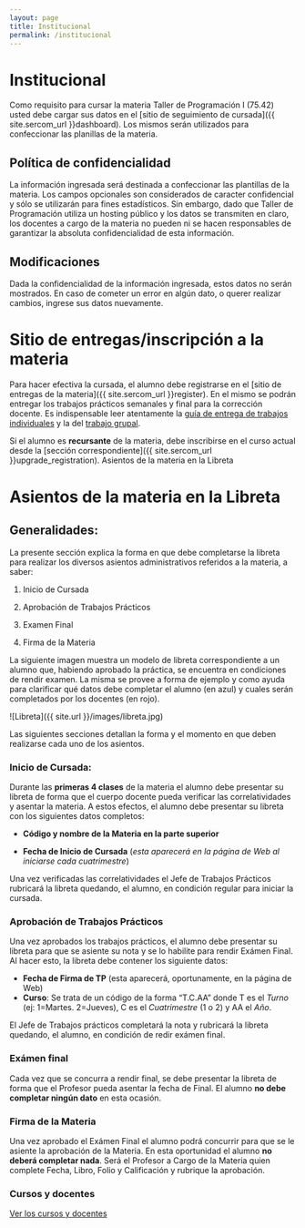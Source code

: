 ```yaml
---
layout: page
title: Institucional
permalink: /institucional
---
```

# Institucional

Como requisito para cursar la materia Taller de Programación I (75.42) usted debe cargar sus datos en el [sitio de seguimiento de cursada]({{ site.sercom_url }}dashboard). Los mismos serán utilizados para confeccionar las planillas de la materia.


## Política de confidencialidad

La información ingresada será destinada a confeccionar las plantillas de la materia. Los campos opcionales son considerados de caracter confidencial y sólo se utilizarán para fines estadísticos. Sin embargo, dado que Taller de Programación utiliza un hosting público y los datos se transmiten en claro, los docentes a cargo de la materia no pueden ni se hacen responsables de garantizar la absoluta confidencialidad de esta información.


## Modificaciones

Dada la confidencialidad de la información ingresada, estos datos no serán mostrados. En caso de cometer un error en algún dato, o querer realizar cambios, ingrese sus datos nuevamente.


# Sitio de entregas/inscripción a la materia

Para hacer efectiva la cursada, el alumno debe registrarse en el [sitio de entregas de la materia]({{ site.sercom_url }}register). En el mismo se podrán entregar los trabajos prácticos semanales y final para la corrección docente. Es indispensable leer atentamente la <a href="/guia-entregas-tp-individual" target="_self">guía de entrega de trabajos individuales</a> y la del <a href="/guia-entregas-tp-final" target="_self">trabajo grupal</a>. 

Si el alumno es **recursante** de la materia, debe inscribirse en el curso actual desde la [sección correspondiente]({{ site.sercom_url }}upgrade_registration).
Asientos de la materia en la Libreta


# Asientos de la materia en la Libreta

## Generalidades:

La presente sección explica la forma en que debe completarse la libreta para realizar los diversos asientos administrativos referidos a la materia, a saber:

1. Inicio de Cursada

2. Aprobación de Trabajos Prácticos

3. Examen Final

4. Firma de la Materia

La siguiente imagen muestra un modelo de libreta correspondiente a un alumno que, habiendo aprobado la práctica, se encuentra en condiciones de rendir examen. La misma se provee a forma de ejemplo y como ayuda para clarificar qué datos debe completar el alumno (en azul) y cuales serán completados por los docentes (en rojo).

![Libreta]({{ site.url }}/images/libreta.jpg)

Las siguientes secciones detallan la forma y el momento en que deben realizarse cada uno de los asientos.

### Inicio de Cursada:

Durante las **primeras 4 clases** de la materia el alumno debe presentar su libreta de forma que el cuerpo docente pueda verificar las correlatividades y asentar la materia. A estos efectos, el alumno debe presentar su libreta con los siguientes datos completos:

* **Código y nombre de la Materia en la parte superior**

* **Fecha de Inicio de Cursada** (*esta aparecerá en la página de Web al iniciarse cada cuatrimestre*)

Una vez verificadas las correlatividades el Jefe de Trabajos Prácticos rubricará la libreta quedando, el alumno, en condición regular para iniciar la cursada.


### Aprobación de Trabajos Prácticos

Una vez aprobados los trabajos prácticos, el alumno debe presentar su libreta para que se asiente su nota y se lo habilite para rendir Exámen Final. Al hacer esto, la libreta debe contener los siguiente datos:

* **Fecha de Firma de TP** (esta aparecerá, oportunamente, en la página de Web)
* **Curso**: Se trata de un código de la forma “T.C.AA” donde T es el *Turno* (ej: 1=Martes. 2=Jueves), C es el *Cuatrimestre* (1 o 2) y AA el *Año*.

El Jefe de Trabajos prácticos completará la nota y rubricará la libreta quedando, el alumno, en condición de redir exámen final.


### Exámen final

Cada vez que se concurra a rendir final, se debe presentar la libreta de forma que el Profesor pueda asentar la fecha de Final. El alumno **no debe completar ningún dato** en esta ocasión.


### Firma de la Materia

Una vez aprobado el Exámen Final el alumno podrá concurrir para que se le asiente la aprobación de la Materia. En esta oportunidad el alumno **no deberá completar nada**. Será el Profesor a Cargo de la Materia quien complete Fecha, Libro, Folio y Calificación y rubrique la aprobación.


### Cursos y docentes

[Ver los cursos y docentes](/cursos-docentes)
 
